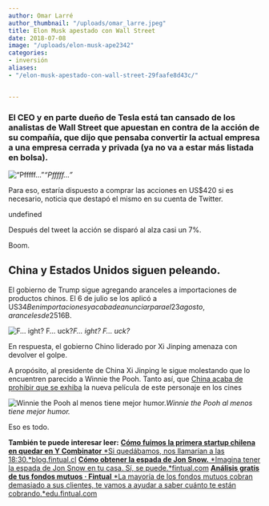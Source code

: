 ```yaml
---
author: Omar Larré
author_thumbnail: "/uploads/omar_larre.jpeg"
title: Elon Musk apestado con Wall Street
date: 2018-07-08
image: "/uploads/elon-musk-ape2342"
categories:
- inversión
aliases:
- "/elon-musk-apestado-con-wall-street-29faafe8d43c/"


---
```


### El CEO y en parte dueño de Tesla está tan cansado de los analistas de Wall Street que apuestan en contra de la acción de su compañía, que dijo que pensaba convertir la actual empresa a una empresa cerrada y privada (ya no va a estar más listada en bolsa).

![“Pfffff…”](/uploads/elon-musk-ape3591)*“Pfffff…”*

Para eso, estaría dispuesto a comprar las acciones en US$420 si es necesario, noticia que destapó el mismo en su cuenta de Twitter.

undefined

Después del tweet la acción se disparó al alza casi un 7%.

Boom.

## **China y Estados Unidos siguen peleando.**

El gobierno de Trump sigue agregando aranceles a importaciones de productos chinos. El 6 de julio se los aplicó a US$34B en importaciones y acaba de anunciar para el 23 agosto, aranceles de 25% a otros US$16B.

![F… ight? F… uck?](/uploads/elon-musk-ape4642)*F… ight? F… uck?*

En respuesta, el gobierno Chino liderado por Xi Jinping amenaza con devolver el golpe.

A propósito, al presidente de China Xi Jinping le sigue molestando que lo encuentren parecido a Winnie the Pooh. Tanto así, que [China acaba de prohibir que se exhiba](https://www.theguardian.com/world/2018/aug/07/china-bans-winnie-the-pooh-film-to-stop-comparisons-to-president-xi) la nueva película de este personaje en los cines

![Winnie the Pooh al menos tiene mejor humor.](/uploads/elon-musk-ape2342)*Winnie the Pooh al menos tiene mejor humor.*

Eso es todo.

**También te puede interesar leer:**
[**Cómo fuimos la primera startup chilena en quedar en Y Combinator**
*Si quedábamos, nos llamarían a las 18:30.*blog.fintual.cl](https://blog.fintual.cl/c%C3%B3mo-fuimos-la-primera-startup-chilena-en-quedar-en-y-combinator-41363df2e2dc)
[**Cómo obtener la espada de Jon Snow.**
*Imagina tener la espada de Jon Snow en tu casa. Sí, se puede.*fintual.com](https://fintual.com/got)
[**Análisis gratis de tus fondos mutuos · Fintual**
*La mayoría de los fondos mutuos cobran demasiado a sus clientes, te vamos a ayudar a saber cuánto te están cobrando.*edu.fintual.com](https://edu.fintual.com/sherlock)
